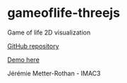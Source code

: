 # gameoflife-threejs
Game of life 2D visualization

[GitHub repository](https://github.com/jmetterrothan/gameoflife-threejs)

[Demo here](http://projects.metter-rothan.fr/gameoflife-threejs)

Jérémie Metter-Rothan - IMAC3
